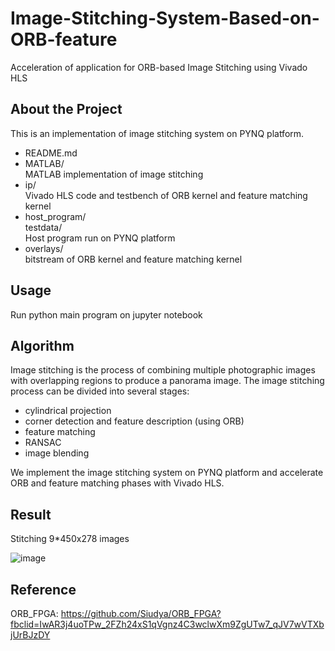 # Image-Stitching-System-Based-on-ORB-feature
Acceleration of application for ORB-based Image Stitching using Vivado HLS

## About the Project
This is an implementation of image stitching system on PYNQ platform.
* README.md
* MATLAB/
<br />MATLAB implementation of image stitching
* ip/
<br />Vivado HLS code and testbench of ORB kernel and feature matching kernel
* host_program/
<br /> testdata/
<br />Host program run on PYNQ platform
* overlays/
<br />bitstream of ORB kernel and feature matching kernel


## Usage
Run python main program on jupyter notebook

## Algorithm
Image stitching is the process of combining multiple photographic images with overlapping regions to produce a panorama image.
The image stitching process can be divided into several stages:
* cylindrical projection
* corner detection and feature description (using ORB)
* feature matching
* RANSAC 
* image blending

We implement the image stitching system on PYNQ platform and accelerate ORB and feature matching phases with Vivado HLS.

## Result
Stitching 9*450x278 images

![image](https://github.com/RitaWen/Image-Stitching-System-Based-on-ORB-feature/blob/main/result.jpg)

## Reference
ORB_FPGA:
https://github.com/Siudya/ORB_FPGA?fbclid=IwAR3j4uoTPw_2FZh24xS1qVgnz4C3wclwXm9ZgUTw7_qJV7wVTXbjUrBJzDY 
